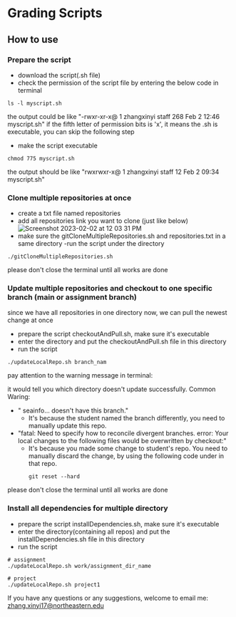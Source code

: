 # Grading Scripts

## How to use

### Prepare the script 
- download the script(.sh file) 
- check the permission of the script file by entering the below code in terminal
```
ls -l myscript.sh
```
the output could be like "-rwxr-xr-x@ 1 zhangxinyi  staff   268 Feb  2 12:46 myscript.sh"
if the fifth letter of permission bits is 'x', it means the .sh is executable, you can skip the following step
- make the script executable
```
chmod 775 myscript.sh
```
the output should be like "rwxrwxr-x@ 1 zhangxinyi staff 12 Feb 2 09:34 myscript.sh"


### Clone multiple repositories at once
- create a txt file named repositories 
- add all repositories link you want to clone (just like below)
![Screenshot 2023-02-02 at 12 03 31 PM](https://user-images.githubusercontent.com/98198407/216437592-f24da816-febc-45e8-bbd5-3182e2be775f.png)
- make sure the gitCloneMultipleRepositories.sh and repositories.txt in a same directory
-run the script under the directory
```
./gitCloneMultipleRepositories.sh 
```
please don't close the terminal until all works are done

### Update multiple repositories and checkout to one specific branch (main or assignment branch) 
since we have all repositories in one directory now, we can pull the newest change at once
- prepare the script checkoutAndPull.sh, make sure it's executable
- enter the directory and put the checkoutAndPull.sh file in this directory
- run the script 
```
./updateLocalRepo.sh branch_nam
```

pay attention to the warning message in terminal:

it would tell you which directory doesn't update successfully. 
Common Waring:
- " seainfo...  doesn't have this branch."
  - It's because the student named the branch differently, you need to manually update this repo. 
- "fatal: Need to specify how to reconcile divergent branches.
  error: Your local changes to the following files would be overwritten by checkout:"
  - It's because you made some change to student's repo. You need to manually discard the change, by using the following code under in that repo. 
      ```
      git reset --hard
      ```

  
please don't close the terminal until all works are done

### Install all dependencies for multiple directory
- prepare the script installDependencies.sh, make sure it's executable
- enter the directory(containing all repos) and put the installDependencies.sh file in this directory
- run the script 
```
# assignment
./updateLocalRepo.sh work/assignment_dir_name

# project
./updateLocalRepo.sh project1
```

If you have any questions or any suggestions, welcome to email me: zhang.xinyi17@northeastern.edu